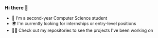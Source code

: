 ### Hi there 👋

- 🏫 I'm a second-year Computer Science student
- 🌍 I'm currently looking for internships or entry-level positions
- 👨‍💻 Check out my repositories to see the projects I've been working on
